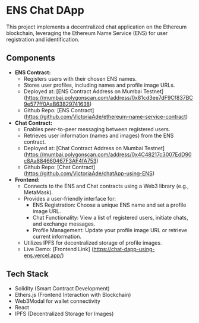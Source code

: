 # ENS Chat DApp

This project implements a decentralized chat application on the Ethereum blockchain, leveraging the Ethereum Name Service (ENS) for user registration and identification.

## Components

- **ENS Contract:**
  - Registers users with their chosen ENS names.
  - Stores user profiles, including names and profile image URLs.
  - Deployed at: [ENS Contract Address on Mumbai Testnet] (https://mumbai.polygonscan.com/address/0x81cd3ee7dF9Cf837BC9e577ff0AaB63829741638)
  - Github Repo: [ENS Contract] (https://github.com/VictoriaAde/ethereum-name-service-contract)
- **Chat Contract:**
  - Enables peer-to-peer messaging between registered users.
  - Retrieves user information (names and images) from the ENS contract.
  - Deployed at: [Chat Contract Address on Mumbai Testnet] (https://mumbai.polygonscan.com/address/0x4C48217c3007EdD90c8Aa884660467F3AF4fA753)
  - Github Repo: [Chat Contract] (https://github.com/VictoriaAde/chatApp-using-ENS)
- **Frontend:**
  - Connects to the ENS and Chat contracts using a Web3 library (e.g., MetaMask).
  - Provides a user-friendly interface for:
    - ENS Registration: Choose a unique ENS name and set a profile image URL.
    - Chat Functionality: View a list of registered users, initiate chats, and exchange messages.
    - Profile Management: Update your profile image URL or retrieve current information.
  - Utilizes IPFS for decentralized storage of profile images.
  - Live Demo: [Frontend Link] (https://chat-dapp-using-ens.vercel.app/)

## Tech Stack

- Solidity (Smart Contract Development)
- Ethers.js (Frontend Interaction with Blockchain)
- Web3Modal for wallet connectivity
- React
- IPFS (Decentralized Storage for Images)
